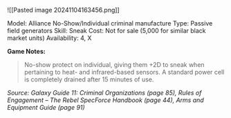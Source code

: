 ![[Pasted image 20241104163456.png]]

Model: Alliance No-Show/Individual criminal manufacture
Type: Passive field generators
Skill: Sneak
Cost: Not for sale (5,000 for
similar black market units)
Availability: 4, X

**Game Notes:**
> No-show protect on individual, giving them +2D to sneak when pertaining to heat- and infrared-based sensors. A standard power cell is completely drained after 15 minutes of use.

*Source: Galaxy Guide 11: Criminal Organizations (page 85), Rules of Engagement – The Rebel SpecForce Handbook (page 44), Arms and Equipment Guide (page 91)*